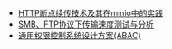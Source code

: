 - [HTTP断点续传技术及其在minio中的实践](report/HTTP_Range/HTTP_Range.md)
- [SMB、FTP协议下传输速度测试与分析](report/SMBvsFTP/SMBvsFTP.md)
- [通用权限控制系统设计方案(ABAC)](report/authority/authority.md)